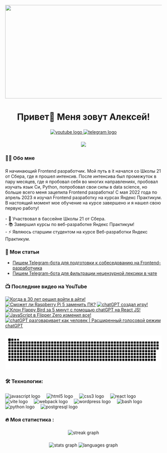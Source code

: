 <br clear="both">

<div align="center">
  <img height="300" width="600" src="https://user-images.githubusercontent.com/74038190/225813708-98b745f2-7d22-48cf-9150-083f1b00d6c9.gif"  />
</div>

###

<h1 align="center">Привет👋 Меня зовут Алексей!</h1>

###

<div align="center">
  <a href="https://www.youtube.com/@tehno.maniak" target="_blank">
    <img src="https://img.shields.io/static/v1?message=Youtube&logo=youtube&label=&color=FF0000&logoColor=white&labelColor=&style=for-the-badge" height="25" alt="youtube logo"  />
  </a>
  <a href="https://t.me/tehnomaniak07" target="_blank">
    <img src="https://img.shields.io/static/v1?message=Telegram&logo=telegram&label=&color=2CA5E0&logoColor=white&labelColor=&style=for-the-badge" height="25" alt="telegram logo"  />
  </a>
</div>

###

<div align="center">
  <img src="https://visitor-badge.laobi.icu/badge?page_id=filimonovalexey.filimonovalexey&"  />
</div>

###

<h3 align="left">👩‍💻  Обо мне</h3>

###

<p align="left">Я начинающий Frontend разработчик. Мой путь в it начался со Школы 21 от Сбера, где я прошел интенсив. После интенсива был промежуток в пару месяцев, где я пробовал себя во многих направлениях, пробовал изучать язык Си, Python, попробовал свои силы в data science, но больше всего меня зацепила Frontend разработка! С мая 2022 года по апрель 2023 я изучал Frontend разработку на курсах Яндекс Практикум. В настоящий момент мое обучение на курсе завершено и я нашел свою первую работу!<br><br>- 🔭 Участвовал в бассейне Школы 21 от Сбера.<br>- 📚 Завершил курсы по веб-разработке Яндекс Практикум!<br>- ⚡ Являюсь старшим студентом на курсе Веб-разработки Яндекс Практикум.</p>

###
<h3 align="left">📕 Мои статьи</h3>

- [Пишем Telegram-бота для подготовки к собеседованию на Frontend-разработчика](https://proglib.io/p/pishem-telegram-bota-dlya-podgotovki-k-sobesedovaniyu-na-frontend-razrabotchika-2024-05-29)
- [Пишем Telegram-бота для фильтрации нецензурной лексики в чате](https://proglib.io/p/pishem-telegram-bota-dlya-filtracii-necenzurnoy-leksiki-v-chate-2024-07-15)

###

<h3 align="left">📺 Последние видео на YouTube</h3>

<!-- BEGIN YOUTUBE-CARDS -->
[![Когда в 30 лет решил войти в айти!](https://ytcards.demolab.com/?id=U1AbKyol55c&title=%D0%9A%D0%BE%D0%B3%D0%B4%D0%B0+%D0%B2+30+%D0%BB%D0%B5%D1%82+%D1%80%D0%B5%D1%88%D0%B8%D0%BB+%D0%B2%D0%BE%D0%B9%D1%82%D0%B8+%D0%B2+%D0%B0%D0%B9%D1%82%D0%B8%21&lang=en&timestamp=1729270829&background_color=%230d1117&title_color=%23ffffff&stats_color=%23dedede&max_title_lines=1&width=250&border_radius=5 "Когда в 30 лет решил войти в айти!")](https://www.youtube.com/watch?v=U1AbKyol55c)
[![Сможет ли Raspberry Pi 5 заменить ПК?](https://ytcards.demolab.com/?id=as15rY1H6T0&title=%D0%A1%D0%BC%D0%BE%D0%B6%D0%B5%D1%82+%D0%BB%D0%B8+Raspberry+Pi+5+%D0%B7%D0%B0%D0%BC%D0%B5%D0%BD%D0%B8%D1%82%D1%8C+%D0%9F%D0%9A%3F&lang=en&timestamp=1728922036&background_color=%230d1117&title_color=%23ffffff&stats_color=%23dedede&max_title_lines=1&width=250&border_radius=5 "Сможет ли Raspberry Pi 5 заменить ПК?")](https://www.youtube.com/watch?v=as15rY1H6T0)
[![chatGPT создал игру!](https://ytcards.demolab.com/?id=orgMQ1fVNtc&title=chatGPT+%D1%81%D0%BE%D0%B7%D0%B4%D0%B0%D0%BB+%D0%B8%D0%B3%D1%80%D1%83%21&lang=en&timestamp=1728498120&background_color=%230d1117&title_color=%23ffffff&stats_color=%23dedede&max_title_lines=1&width=250&border_radius=5 "chatGPT создал игру!")](https://www.youtube.com/watch?v=orgMQ1fVNtc)
[![Клон Flappy Bird за 5 минут с помощью chatGPT на React JS!](https://ytcards.demolab.com/?id=0WF6Ynuvi4w&title=%D0%9A%D0%BB%D0%BE%D0%BD+Flappy+Bird+%D0%B7%D0%B0+5+%D0%BC%D0%B8%D0%BD%D1%83%D1%82+%D1%81+%D0%BF%D0%BE%D0%BC%D0%BE%D1%89%D1%8C%D1%8E+chatGPT+%D0%BD%D0%B0+React+JS%21&lang=en&timestamp=1728121706&background_color=%230d1117&title_color=%23ffffff&stats_color=%23dedede&max_title_lines=1&width=250&border_radius=5 "Клон Flappy Bird за 5 минут с помощью chatGPT на React JS!")](https://www.youtube.com/watch?v=0WF6Ynuvi4w)
[![JavaScript в Flipper Zero изменил все!](https://ytcards.demolab.com/?id=3c2vqIe1nac&title=JavaScript+%D0%B2+Flipper+Zero+%D0%B8%D0%B7%D0%BC%D0%B5%D0%BD%D0%B8%D0%BB+%D0%B2%D1%81%D0%B5%21&lang=en&timestamp=1727453052&background_color=%230d1117&title_color=%23ffffff&stats_color=%23dedede&max_title_lines=1&width=250&border_radius=5 "JavaScript в Flipper Zero изменил все!")](https://www.youtube.com/watch?v=3c2vqIe1nac)
[![chatGPT разговаривает как человек | Расширенный голосовой режим chatGPT](https://ytcards.demolab.com/?id=GMXd7IUvZZk&title=chatGPT+%D1%80%D0%B0%D0%B7%D0%B3%D0%BE%D0%B2%D0%B0%D1%80%D0%B8%D0%B2%D0%B0%D0%B5%D1%82+%D0%BA%D0%B0%D0%BA+%D1%87%D0%B5%D0%BB%D0%BE%D0%B2%D0%B5%D0%BA+%7C+%D0%A0%D0%B0%D1%81%D1%88%D0%B8%D1%80%D0%B5%D0%BD%D0%BD%D1%8B%D0%B9+%D0%B3%D0%BE%D0%BB%D0%BE%D1%81%D0%BE%D0%B2%D0%BE%D0%B9+%D1%80%D0%B5%D0%B6%D0%B8%D0%BC+chatGPT&lang=en&timestamp=1727280194&background_color=%230d1117&title_color=%23ffffff&stats_color=%23dedede&max_title_lines=1&width=250&border_radius=5 "chatGPT разговаривает как человек | Расширенный голосовой режим chatGPT")](https://www.youtube.com/watch?v=GMXd7IUvZZk)
<!-- END YOUTUBE-CARDS -->

###

<p align="center">
 <img width="600" src="assets/github-snake.svg" alt="snake"/>
</p>

###

<h3 align="left">🛠 Технологии:</h3>

###

<div align="left">
  <img src="https://cdn.jsdelivr.net/gh/devicons/devicon/icons/javascript/javascript-original.svg" height="40" alt="javascript logo"  />
  <img width="12" />
  <img src="https://cdn.jsdelivr.net/gh/devicons/devicon/icons/html5/html5-original.svg" height="40" alt="html5 logo"  />
  <img width="12" />
  <img src="https://cdn.jsdelivr.net/gh/devicons/devicon/icons/css3/css3-original.svg" height="40" alt="css3 logo"  />
  <img width="12" />
  <img src="https://cdn.jsdelivr.net/gh/devicons/devicon/icons/react/react-original.svg" height="40" alt="react logo"  />
  <img width="12" />
  <img src="https://skillicons.dev/icons?i=vite" height="40" alt="vite logo"  />
  <img width="12" />
  <img src="https://cdn.simpleicons.org/webpack/8DD6F9" height="40" alt="webpack logo"  />
  <img width="12" />
  <img src="https://skillicons.dev/icons?i=wordpress" height="40" alt="wordpress logo"  />
  <img width="12" />
  <img src="https://cdn.simpleicons.org/gnubash/4EAA25" height="40" alt="bash logo"  />
  <img width="12" />
  <img src="https://skillicons.dev/icons?i=py" height="40" alt="python logo"  />
  <img width="12" />
  <img src="https://skillicons.dev/icons?i=postgres" height="40" alt="postgresql logo"  />
</div>

###

<h3 align="left">🔥   Моя статистика :</h3>

###

<div align="center">
  <img src="https://streak-stats.demolab.com?user=filimonovalexey&locale=en&mode=daily&theme=dark&hide_border=false&border_radius=5&order=3" height="220" alt="streak graph"  />
</div>

###

<div align="center">
  <img src="https://github-readme-stats.vercel.app/api?username=filimonovalexey&hide_title=false&hide_rank=false&show_icons=true&include_all_commits=true&count_private=true&disable_animations=false&theme=dracula&locale=en&hide_border=false&order=1" height="150" alt="stats graph"  />
  <img src="https://github-readme-stats.vercel.app/api/top-langs?username=filimonovalexey&locale=en&hide_title=false&layout=compact&card_width=320&langs_count=5&theme=dracula&hide_border=false&order=2" height="150" alt="languages graph"  />
</div>

###